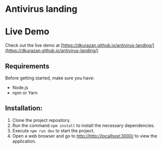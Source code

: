 # Antivirus landing

# Live Demo

Check out the live demo at
[https://dkurazan.github.io/antivirus-landing/](https://dkurazan.github.io/antivirus-landing/)

## Requirements

Before getting started, make sure you have:

- Node.js
- npm or Yarn

## Installation:

1. Clone the project repository.
2. Run the command `npm install` to install the necessary dependencies.
3. Execute `npm run dev` to start the project.
4. Open a web browser and go to
   [http://http://localhost:3000/](http://http://localhost:3000/)
   to view the application.
